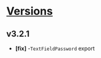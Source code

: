 # [Versions](https://github.com/Tracktor/design-system/releases)

## v3.2.1
- **[fix]** -`TextFieldPassword` export
